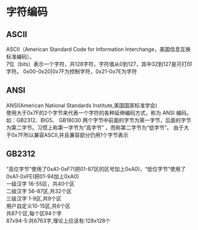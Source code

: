 ﻿字符编码
===================
ASCII
-------------------
ASCII（American Standard Code for Information Interchange，美国信息互换标准编码）。  
7位（bits）表示一个字符，共128字符，字符值从0到127，其中32到127是可打印字符。
0x00-0x20|0x7F为控制字符，0x21-0x7E为字符

ANSI
-------------------
ANSI(American National Standards Institute,美国国家标准学会)  
使用大于0x7F的2个字节来代表一个字符的各种延伸编码方式，称为 ANSI 编码。如：GB2312、BIG5、 GB18030
两个字节中前面的字节为第一字节，后面的字节为第二字节。习惯上称第一字节为“高字节” ，而称第二字节为“低字节”。
由于大于0x7F所以兼容ASCII,并且兼容部分仍用1个字节表示

GB2312
-------------------
“高位字节”使用了0xA1-0xF7(把01-87区的区号加上0xA0)，“低位字节”使用了0xA1-0xFE(把01-94加上0xA0)  
一级汉字 16-55区，共40个区  
二级汉字 56-87区,共32个区  
三级汉字 1-9区,共9个区  
用户自定义10-15区,共6个区  
共87个区,每个区94个字  
87x94-5:共6763字,理论上应该有:128x128个